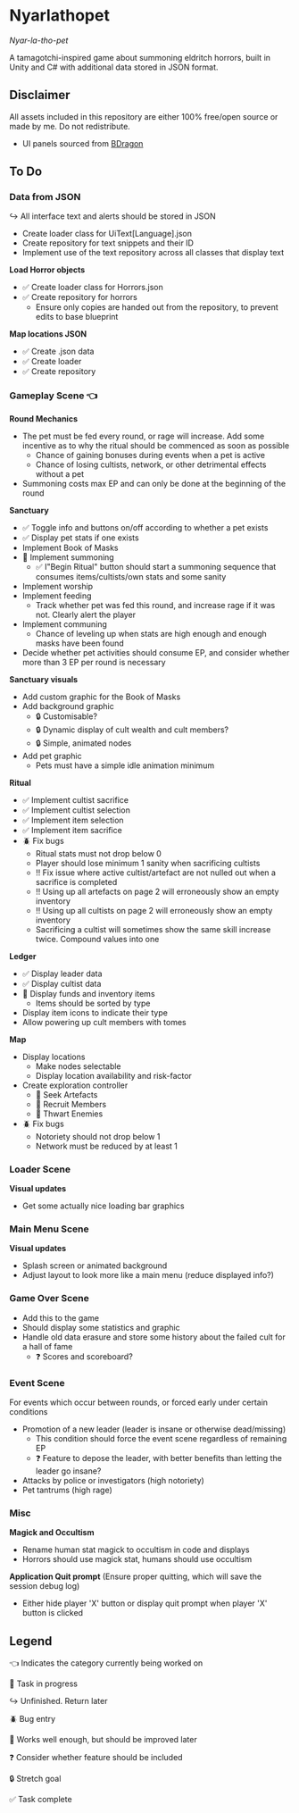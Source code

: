 # Nyarlathopet
*Nyar-la-tho-pet*

A tamagotchi-inspired game about summoning eldritch horrors, built in Unity and C# with additional data stored in JSON format.

## Disclaimer
All assets included in this repository are either 100% free/open source or made by me. Do not redistribute.
* UI panels sourced from [BDragon](https://bdragon1727.itch.io/pixel-buttons-pack-all)

## To Do
### Data from JSON
↪️ All interface text and alerts should be stored in JSON
* Create loader class for UiText[Language].json
* Create repository for text snippets and their ID
* Implement use of the text repository across all classes that display text

**Load Horror objects**
* ✅ Create loader class for Horrors.json
* ✅ Create repository for horrors
    * Ensure only copies are handed out from the repository, to prevent edits to base blueprint

**Map locations JSON**
* ✅ Create .json data
* ✅ Create loader
* ✅ Create repository

### Gameplay Scene 👈
**Round Mechanics**
* The pet must be fed every round, or rage will increase. Add some incentive as to why the ritual should be commenced as soon as possible
    * Chance of gaining bonuses during events when a pet is active
    * Chance of losing cultists, network, or other detrimental effects without a pet
* Summoning costs max EP and can only be done at the beginning of the round

**Sanctuary**
* ✅ Toggle info and buttons on/off according to whether a pet exists
* ✅ Display pet stats if one exists
* Implement Book of Masks
* 🔄 Implement summoning
    * ✅ I"Begin Ritual" button should start a summoning sequence that consumes items/cultists/own stats and some sanity
* Implement worship
* Implement feeding
    * Track whether pet was fed this round, and increase rage if it was not. Clearly alert the player
* Implement communing
    * Chance of leveling up when stats are high enough and enough masks have been found
* Decide whether pet activities should consume EP, and consider whether more than 3 EP per round is necessary

**Sanctuary visuals**
* Add custom graphic for the Book of Masks
* Add background graphic
    * 🔒 Customisable?
    * 🔒 Dynamic display of cult wealth and cult members?
    * 🔒 Simple, animated nodes
* Add pet graphic
    * Pets must have a simple idle animation minimum

**Ritual**
* ✅ Implement cultist sacrifice
* ✅ Implement cultist selection
* ✅ Implement item selection
* ✅ Implement item sacrifice
* 🪲 Fix bugs
    * Ritual stats must not drop below 0
    * Player should lose minimum 1 sanity when sacrificing cultists
    * !! Fix issue where active cultist/artefact are not nulled out when a sacrifice is completed
    * !! Using up all artefacts on page 2 will erroneously show an empty inventory
    * !! Using up all cultists on page 2 will erroneously show an empty inventory
    * Sacrificing a cultist will sometimes show the same skill increase twice. Compound values into one

**Ledger**
* ✅ Display leader data
* ✅ Display cultist data
* 📌 Display funds and inventory items
    * Items should be sorted by type
* Display item icons to indicate their type
* Allow powering up cult members with tomes

**Map**
* Display locations
    * Make nodes selectable
    * Display location availability and risk-factor
* Create exploration controller
    * 📌 Seek Artefacts
    * 📌 Recruit Members
    * 📌 Thwart Enemies
* 🪲 Fix bugs
    * Notoriety should not drop below 1
    * Network must be reduced by at least 1

### Loader Scene
**Visual updates**
* Get some actually nice loading bar graphics

### Main Menu Scene
**Visual updates**
* Splash screen or animated background
* Adjust layout to look more like a main menu (reduce displayed info?)

### Game Over Scene
* Add this to the game
* Should display some statistics and graphic
* Handle old data erasure and store some history about the failed cult for a hall of fame
    * ❓ Scores and scoreboard?

### Event Scene
For events which occur between rounds, or forced early under certain conditions
* Promotion of a new leader (leader is insane or otherwise dead/missing)
    * This condition should force the event scene regardless of remaining EP
    * ❓ Feature to depose the leader, with better benefits than letting the leader go insane?
* Attacks by police or investigators (high notoriety)
* Pet tantrums (high rage)

### Misc
**Magick and Occultism**
* Rename human stat magick to occultism in code and displays
* Horrors should use magick stat, humans should use occultism

**Application Quit prompt** (Ensure proper quitting, which will save the session debug log)
* Either hide player 'X' button or display quit prompt when player 'X' button is clicked


## Legend

👈 Indicates the category currently being worked on

🔄 Task in progress

↪️ Unfinished. Return later

🪲 Bug entry

📌 Works well enough, but should be improved later

❓ Consider whether feature should be included

🔒 Stretch goal

✅ Task complete